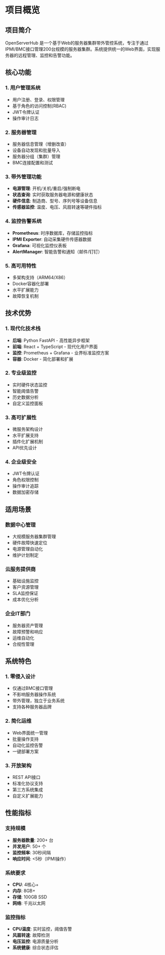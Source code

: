 # 项目概览

## 项目简介

OpenServerHub 是一个基于Web的服务器集群带外管控系统，专注于通过IPMI/BMC接口管理200台规模的服务器集群。系统提供统一的Web界面，实现服务器的远程管理、监控和告警功能。

## 核心功能

### 1. 用户管理系统
- 用户注册、登录、权限管理
- 基于角色的访问控制(RBAC)
- JWT令牌认证
- 操作审计日志

### 2. 服务器管理
- 服务器信息管理（增删改查）
- 设备自动发现和批量导入
- 服务器分组（集群）管理
- BMC连接配置和测试

### 3. 带外管理功能
- **电源管理**: 开机/关机/重启/强制断电
- **状态查询**: 实时获取服务器电源和健康状态
- **硬件信息**: 制造商、型号、序列号等设备信息
- **传感器监控**: 温度、电压、风扇转速等硬件指标

### 4. 监控告警系统
- **Prometheus**: 时序数据库，存储监控指标
- **IPMI Exporter**: 自动采集硬件传感器数据
- **Grafana**: 可视化监控仪表板
- **AlertManager**: 智能告警和通知（邮件/钉钉）

### 5. 高可用特性
- 多架构支持（ARM64/X86）
- Docker容器化部署
- 水平扩展能力
- 故障恢复机制

## 技术优势

### 1. 现代化技术栈
- **后端**: Python FastAPI - 高性能异步框架
- **前端**: React + TypeScript - 现代化用户界面
- **监控**: Prometheus + Grafana - 业界标准监控方案
- **容器**: Docker - 简化部署和扩展

### 2. 专业级监控
- 实时硬件状态监控
- 智能阈值告警
- 历史数据分析
- 自定义监控面板

### 3. 高可扩展性
- 微服务架构设计
- 水平扩展支持
- 插件化扩展机制
- API优先设计

### 4. 企业级安全
- JWT令牌认证
- 角色权限控制
- 操作审计追踪
- 数据加密存储

## 适用场景

### 数据中心管理
- 大规模服务器集群管理
- 硬件故障快速定位
- 电源管理自动化
- 维护计划制定

### 云服务提供商
- 基础设施监控
- 客户资源管理
- SLA监控保证
- 成本优化分析

### 企业IT部门
- 服务器资产管理
- 故障预警和响应
- 运维自动化
- 合规性管理

## 系统特色

### 1. 零侵入设计
- 仅通过BMC接口管理
- 不影响服务器操作系统
- 带外管理，独立于业务系统
- 支持各种服务器品牌

### 2. 简化运维
- Web界面统一管理
- 批量操作支持
- 自动化监控告警
- 一键部署方案

### 3. 开放架构
- REST API接口
- 标准化协议支持
- 第三方系统集成
- 自定义扩展能力

## 性能指标

### 支持规模
- **服务器数量**: 200+ 台
- **并发用户**: 50+ 个
- **监控频率**: 30秒间隔
- **响应时间**: <5秒（IPMI操作）

### 系统要求
- **CPU**: 4核心+
- **内存**: 8GB+
- **存储**: 100GB SSD
- **网络**: 千兆以太网

### 监控指标
- **CPU温度**: 实时监控，阈值告警
- **风扇转速**: 故障检测
- **电压监控**: 电源质量分析
- **系统健康**: 综合状态评估